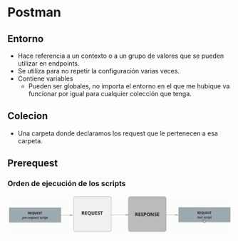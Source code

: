 # Postman

## Entorno

- Hace referencia a un contexto o a un grupo de valores que se pueden utilizar en endpoints.
- Se utiliza para no repetir la configuración varias veces.
- Contiene variables
  - Pueden ser globales, no importa el entorno en el que me hubique va funcionar por igual para cualquier colección que tenga.

## Colecion

- Una carpeta donde declaramos los request que le pertenecen a esa carpeta.

## Prerequest

### Orden de ejecución de los scripts

![image-20201016121746720](./assets/orden_ejecicion.png)
